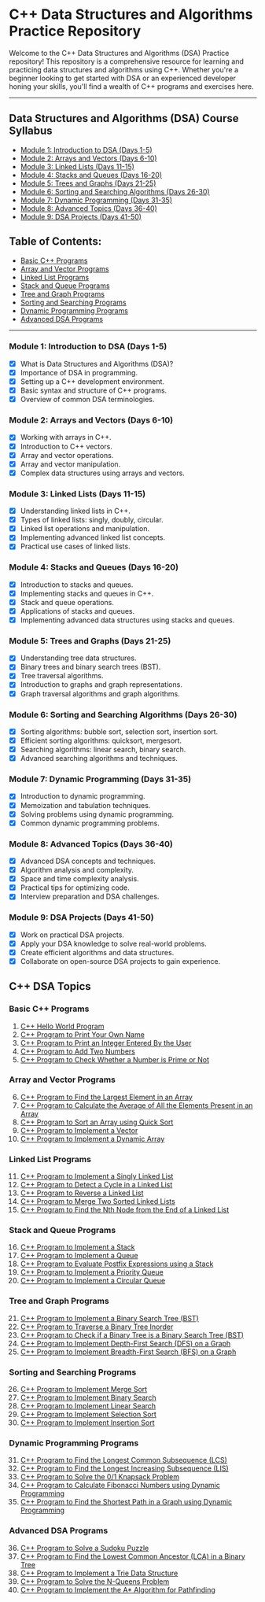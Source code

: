 # C++ Data Structures and Algorithms Practice Repository

Welcome to the C++ Data Structures and Algorithms (DSA) Practice repository! This repository is a comprehensive resource for learning and practicing data structures and algorithms using C++. Whether you're a beginner looking to get started with DSA or an experienced developer honing your skills, you'll find a wealth of C++ programs and exercises here.

---

## Data Structures and Algorithms (DSA) Course Syllabus

- [Module 1: Introduction to DSA (Days 1-5)](#module-1-introduction-to-dsa-days-1-5)
- [Module 2: Arrays and Vectors (Days 6-10)](#module-2-arrays-and-vectors-days-6-10)
- [Module 3: Linked Lists (Days 11-15)](#module-3-linked-lists-days-11-15)
- [Module 4: Stacks and Queues (Days 16-20)](#module-4-stacks-and-queues-days-16-20)
- [Module 5: Trees and Graphs (Days 21-25)](#module-5-trees-and-graphs-days-21-25)
- [Module 6: Sorting and Searching Algorithms (Days 26-30)](#module-6-sorting-and-searching-algorithms-days-26-30)
- [Module 7: Dynamic Programming (Days 31-35)](#module-7-dynamic-programming-days-31-35)
- [Module 8: Advanced Topics (Days 36-40)](#module-8-advanced-topics-days-36-40)
- [Module 9: DSA Projects (Days 41-50)](#module-9-dsa-projects-days-41-50)

## Table of Contents:

- [Basic C++ Programs](#basic-c-programs)
- [Array and Vector Programs](#array-and-vector-programs)
- [Linked List Programs](#linked-list-programs)
- [Stack and Queue Programs](#stack-and-queue-programs)
- [Tree and Graph Programs](#tree-and-graph-programs)
- [Sorting and Searching Programs](#sorting-and-searching-programs)
- [Dynamic Programming Programs](#dynamic-programming-programs)
- [Advanced DSA Programs](#advanced-dsa-programs)

---
### Module 1: Introduction to DSA (Days 1-5)

- [x] What is Data Structures and Algorithms (DSA)?
- [x] Importance of DSA in programming.
- [x] Setting up a C++ development environment.
- [x] Basic syntax and structure of C++ programs.
- [x] Overview of common DSA terminologies.

### Module 2: Arrays and Vectors (Days 6-10)

- [x] Working with arrays in C++.
- [x] Introduction to C++ vectors.
- [x] Array and vector operations.
- [x] Array and vector manipulation.
- [x] Complex data structures using arrays and vectors.

### Module 3: Linked Lists (Days 11-15)

- [x] Understanding linked lists in C++.
- [x] Types of linked lists: singly, doubly, circular.
- [x] Linked list operations and manipulation.
- [x] Implementing advanced linked list concepts.
- [x] Practical use cases of linked lists.

### Module 4: Stacks and Queues (Days 16-20)

- [x] Introduction to stacks and queues.
- [x] Implementing stacks and queues in C++.
- [x] Stack and queue operations.
- [x] Applications of stacks and queues.
- [x] Implementing advanced data structures using stacks and queues.

### Module 5: Trees and Graphs (Days 21-25)

- [x] Understanding tree data structures.
- [x] Binary trees and binary search trees (BST).
- [x] Tree traversal algorithms.
- [x] Introduction to graphs and graph representations.
- [x] Graph traversal algorithms and graph algorithms.

### Module 6: Sorting and Searching Algorithms (Days 26-30)

- [x] Sorting algorithms: bubble sort, selection sort, insertion sort.
- [x] Efficient sorting algorithms: quicksort, mergesort.
- [x] Searching algorithms: linear search, binary search.
- [x] Advanced searching algorithms and techniques.

### Module 7: Dynamic Programming (Days 31-35)

- [x] Introduction to dynamic programming.
- [x] Memoization and tabulation techniques.
- [x] Solving problems using dynamic programming.
- [x] Common dynamic programming problems.

### Module 8: Advanced Topics (Days 36-40)

- [x] Advanced DSA concepts and techniques.
- [x] Algorithm analysis and complexity.
- [x] Space and time complexity analysis.
- [x] Practical tips for optimizing code.
- [x] Interview preparation and DSA challenges.

### Module 9: DSA Projects (Days 41-50)

- [x] Work on practical DSA projects.
- [x] Apply your DSA knowledge to solve real-world problems.
- [x] Create efficient algorithms and data structures.
- [x] Collaborate on open-source DSA projects to gain experience.

## C++ DSA Topics

### Basic C++ Programs

1. [C++ Hello World Program](#)
2. [C++ Program to Print Your Own Name](#)
3. [C++ Program to Print an Integer Entered By the User](#)
4. [C++ Program to Add Two Numbers](#)
5. [C++ Program to Check Whether a Number is Prime or Not](#)

### Array and Vector Programs

6. [C++ Program to Find the Largest Element in an Array](#)
7. [C++ Program to Calculate the Average of All the Elements Present in an Array](#)
8. [C++ Program to Sort an Array using Quick Sort](#)
9. [C++ Program to Implement a Vector](#)
10. [C++ Program to Implement a Dynamic Array](#)

### Linked List Programs

11. [C++ Program to Implement a Singly Linked List](#)
12. [C++ Program to Detect a Cycle in a Linked List](#)
13. [C++ Program to Reverse a Linked List](#)
14. [C++ Program to Merge Two Sorted Linked Lists](#)
15. [C++ Program to Find the Nth Node from the End of a Linked List](#)

### Stack and Queue Programs

16. [C++ Program to Implement a Stack](#)
17. [C++ Program to Implement a Queue](#)
18. [C++ Program to Evaluate Postfix Expressions using a Stack](#)
19. [C++ Program to Implement a Priority Queue](#)
20. [C++ Program to Implement a Circular Queue](#)

### Tree and Graph Programs

21. [C++ Program to Implement a Binary Search Tree (BST)](#)
22. [C++ Program to Traverse a Binary Tree Inorder](#)
23. [C++ Program to Check if a Binary Tree is a Binary Search Tree (BST)](#)
24. [C++ Program to Implement Depth-First Search (DFS) on a Graph](#)
25. [C++ Program to Implement Breadth-First Search (BFS) on a Graph](#)

### Sorting and Searching Programs

26. [C++ Program to Implement Merge Sort](#)
27. [C++ Program to Implement Binary Search](#)
28. [C++ Program to Implement Linear Search](#)
29. [C++ Program to Implement Selection Sort](#)
30. [C++ Program to Implement Insertion Sort](#)

### Dynamic Programming Programs

31. [C++ Program to Find the Longest Common Subsequence (LCS)](#)
32. [C++ Program to Find the Longest Increasing Subsequence (LIS)](#)
33. [C++ Program to Solve the 0/1 Knapsack Problem](#)
34. [C++ Program to Calculate Fibonacci Numbers using Dynamic Programming](#)
35. [C++ Program to Find the Shortest Path in a Graph using Dynamic Programming](#)

### Advanced DSA Programs

36. [C++ Program to Solve a Sudoku Puzzle](#)
37. [C++ Program to Find the Lowest Common Ancestor (LCA) in a Binary Tree](#)
38. [C++ Program to Implement a Trie Data Structure](#)
39. [C++ Program to Solve the N-Queens Problem](#)
40. [C++ Program to Implement the A* Algorithm for Pathfinding](#)
